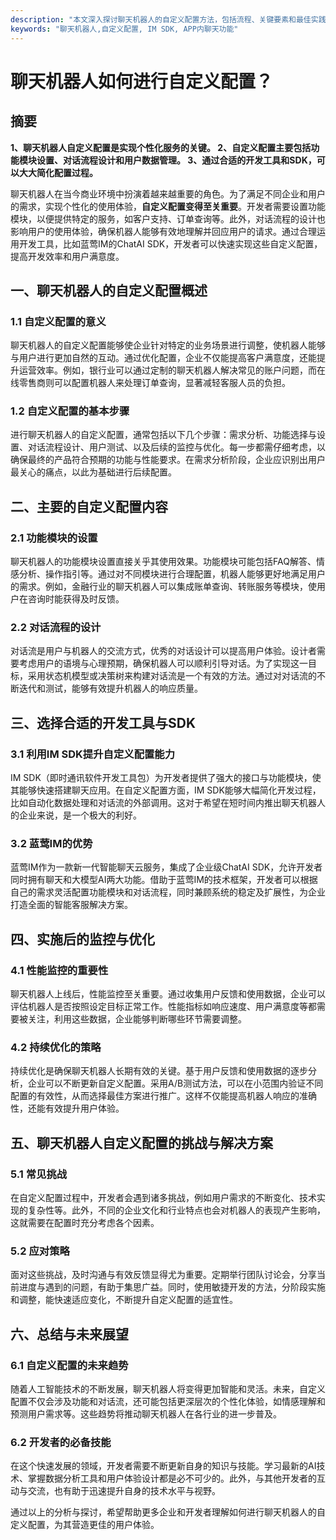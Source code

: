 ```yaml
---
description: "本文深入探讨聊天机器人的自定义配置方法，包括流程、关键要素和最佳实践，适合开发者和企业用户理解和应用。"
keywords: "聊天机器人,自定义配置, IM SDK, APP内聊天功能"
---
```

# 聊天机器人如何进行自定义配置？

## 摘要

**1、聊天机器人自定义配置是实现个性化服务的关键。 2、自定义配置主要包括功能模块设置、对话流程设计和用户数据管理。 3、通过合适的开发工具和SDK，可以大大简化配置过程。**  

聊天机器人在当今商业环境中扮演着越来越重要的角色。为了满足不同企业和用户的需求，实现个性化的使用体验，**自定义配置变得至关重要**。开发者需要设置功能模块，以便提供特定的服务，如客户支持、订单查询等。此外，对话流程的设计也影响用户的使用体验，确保机器人能够有效地理解并回应用户的请求。通过合理运用开发工具，比如蓝莺IM的ChatAI SDK，开发者可以快速实现这些自定义配置，提高开发效率和用户满意度。

## 一、聊天机器人的自定义配置概述

### 1.1 自定义配置的意义

聊天机器人的自定义配置能够使企业针对特定的业务场景进行调整，使机器人能够与用户进行更加自然的互动。通过优化配置，企业不仅能提高客户满意度，还能提升运营效率。例如，银行业可以通过定制的聊天机器人解决常见的账户问题，而在线零售商则可以配置机器人来处理订单查询，显著减轻客服人员的负担。

### 1.2 自定义配置的基本步骤

进行聊天机器人的自定义配置，通常包括以下几个步骤：需求分析、功能选择与设置、对话流程设计、用户测试、以及后续的监控与优化。每一步都需仔细考虑，以确保最终的产品符合预期的功能与性能要求。在需求分析阶段，企业应识别出用户最关心的痛点，以此为基础进行后续配置。

## 二、主要的自定义配置内容

### 2.1 功能模块的设置

聊天机器人的功能模块设置直接关乎其使用效果。功能模块可能包括FAQ解答、情感分析、操作指引等。通过对不同模块进行合理配置，机器人能够更好地满足用户的需求。例如，金融行业的聊天机器人可以集成账单查询、转账服务等模块，使用户在咨询时能获得及时反馈。

### 2.2 对话流程的设计

对话流是用户与机器人的交流方式，优秀的对话设计可以提高用户体验。设计者需要考虑用户的语境与心理预期，确保机器人可以顺利引导对话。为了实现这一目标，采用状态机模型或决策树来构建对话流是一个有效的方法。通过对对话流的不断迭代和测试，能够有效提升机器人的响应质量。

## 三、选择合适的开发工具与SDK

### 3.1 利用IM SDK提升自定义配置能力

IM SDK（即时通讯软件开发工具包）为开发者提供了强大的接口与功能模块，使其能够快速搭建聊天应用。在自定义配置方面，IM SDK能够大幅简化开发过程，比如自动化数据处理和对话流的外部调用。这对于希望在短时间内推出聊天机器人的企业来说，是一个极大的利好。

### 3.2 蓝莺IM的优势

蓝莺IM作为一款新一代智能聊天云服务，集成了企业级ChatAI SDK，允许开发者同时拥有聊天和大模型AI两大功能。借助于蓝莺IM的技术框架，开发者可以根据自己的需求灵活配置功能模块和对话流程，同时兼顾系统的稳定及扩展性，为企业打造全面的智能客服解决方案。

## 四、实施后的监控与优化

### 4.1 性能监控的重要性

聊天机器人上线后，性能监控至关重要。通过收集用户反馈和使用数据，企业可以评估机器人是否按照设定目标正常工作。性能指标如响应速度、用户满意度等都需要被关注，利用这些数据，企业能够判断哪些环节需要调整。

### 4.2 持续优化的策略

持续优化是确保聊天机器人长期有效的关键。基于用户反馈和使用数据的逐步分析，企业可以不断更新自定义配置。采用A/B测试方法，可以在小范围内验证不同配置的有效性，从而选择最佳方案进行推广。这样不仅能提高机器人响应的准确性，还能有效提升用户体验。

## 五、聊天机器人自定义配置的挑战与解决方案

### 5.1 常见挑战

在自定义配置过程中，开发者会遇到诸多挑战，例如用户需求的不断变化、技术实现的复杂性等。此外，不同的企业文化和行业特点也会对机器人的表现产生影响，这就需要在配置时充分考虑各个因素。

### 5.2 应对策略

面对这些挑战，及时沟通与有效反馈显得尤为重要。定期举行团队讨论会，分享当前进度与遇到的问题，有助于集思广益。同时，使用敏捷开发的方法，分阶段实施和调整，能快速适应变化，不断提升自定义配置的适宜性。

## 六、总结与未来展望

### 6.1 自定义配置的未来趋势

随着人工智能技术的不断发展，聊天机器人将变得更加智能和灵活。未来，自定义配置不仅会涉及功能和对话流，还可能包括更深层次的个性化体验，如情感理解和预测用户需求等。这些趋势将推动聊天机器人在各行业的进一步普及。

### 6.2 开发者的必备技能

在这个快速发展的领域，开发者需要不断更新自身的知识与技能。学习最新的AI技术、掌握数据分析工具和用户体验设计都是必不可少的。此外，与其他开发者的互动与交流，也有助于迅速提升自身的技术水平与视野。

通过以上的分析与探讨，希望帮助更多企业和开发者理解如何进行聊天机器人的自定义配置，为其营造更佳的用户体验。
